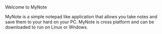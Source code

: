 Welcome to MyNote

MyNote is a simple notepad like application that allows you take notes and save them to your hard on your PC. MyNote is cross
platform  and can be downloaded to run on Linux or Wndows.

